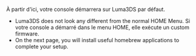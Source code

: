 À partir d'ici, votre console démarrera sur Luma3DS par défaut.

- Luma3DS does not look any different from the normal HOME Menu. Si votre console a démarré dans le menu HOME, elle exécute un custom firmware.
- On the next page, you will install useful homebrew applications to complete your setup.
